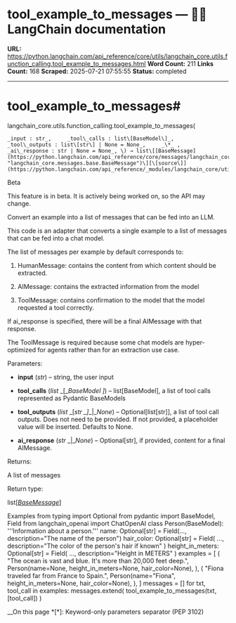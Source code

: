 # tool_example_to_messages — 🦜🔗 LangChain  documentation

**URL:** https://python.langchain.com/api_reference/core/utils/langchain_core.utils.function_calling.tool_example_to_messages.html
**Word Count:** 211
**Links Count:** 168
**Scraped:** 2025-07-21 07:55:55
**Status:** completed

---

# tool\_example\_to\_messages\#

langchain\_core.utils.function\_calling.tool\_example\_to\_messages\(

    _input : str_,     _tool\_calls : list\[BaseModel\]_,     _tool\_outputs : list\[str\] | None = None_,     _\*_ ,     _ai\_response : str | None = None_, \) → list\[[BaseMessage](https://python.langchain.com/api_reference/core/messages/langchain_core.messages.base.BaseMessage.html#langchain_core.messages.base.BaseMessage "langchain_core.messages.base.BaseMessage")\][\[source\]](https://python.langchain.com/api_reference/_modules/langchain_core/utils/function_calling.html#tool_example_to_messages)\#     

Beta

This feature is in beta. It is actively being worked on, so the API may change.

Convert an example into a list of messages that can be fed into an LLM.

This code is an adapter that converts a single example to a list of messages that can be fed into a chat model.

The list of messages per example by default corresponds to:

  1. HumanMessage: contains the content from which content should be extracted.

  2. AIMessage: contains the extracted information from the model

  3. ToolMessage: contains confirmation to the model that the model requested a tool correctly.

If ai\_response is specified, there will be a final AIMessage with that response.

The ToolMessage is required because some chat models are hyper-optimized for agents rather than for an extraction use case.

Parameters:     

  * **input** \(_str_\) – string, the user input

  * **tool\_calls** \(_list_ _\[__BaseModel_ _\]_\) – list\[BaseModel\], a list of tool calls represented as Pydantic BaseModels

  * **tool\_outputs** \(_list_ _\[__str_ _\]__|__None_\) – Optional\[list\[str\]\], a list of tool call outputs. Does not need to be provided. If not provided, a placeholder value will be inserted. Defaults to None.

  * **ai\_response** \(_str_ _|__None_\) – Optional\[str\], if provided, content for a final AIMessage.

Returns:     

A list of messages

Return type:     

list\[[_BaseMessage_](https://python.langchain.com/api_reference/core/messages/langchain_core.messages.base.BaseMessage.html#langchain_core.messages.base.BaseMessage "langchain_core.messages.base.BaseMessage")\]

Examples               from typing import Optional     from pydantic import BaseModel, Field     from langchain_openai import ChatOpenAI          class Person(BaseModel):         '''Information about a person.'''         name: Optional[str] = Field(..., description="The name of the person")         hair_color: Optional[str] = Field(             ..., description="The color of the person's hair if known"         )         height_in_meters: Optional[str] = Field(             ..., description="Height in METERS"         )          examples = [         (             "The ocean is vast and blue. It's more than 20,000 feet deep.",             Person(name=None, height_in_meters=None, hair_color=None),         ),         (             "Fiona traveled far from France to Spain.",             Person(name="Fiona", height_in_meters=None, hair_color=None),         ),     ]               messages = []          for txt, tool_call in examples:         messages.extend(             tool_example_to_messages(txt, [tool_call])         )     

__On this page   *[\*]: Keyword-only parameters separator (PEP 3102)